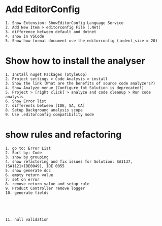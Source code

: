 # Add EditorConfig
    1. Show Extension: ShowEditorConfig Language Service
    2. Add New Item > editorconfig File (.Net)
    3. difference between default and dotnet
    4. show in VSCode
    5. Show how format document use the editorconfig (indent_size = 20)

# Show how to install the analyser
    1. Install nuget Packages (StyleCop)
    2. Project settings > Code Analysis > install
    3. Show the link (What are the benefits of source code analyzers?)
    4. Show Analyze menue (Configure fot Solution is deprecated!)
    5. Project > [right click] > analyze and code cleanup > Run code analysis
    6. Show Error list
    7. differents between [IDE, SA, CA]
    8. Setup Background analysis scope
    9. Use .editorconfig compatibility mode

# show rules and refactoring
    1. go to: Error List
    2. Sort by: Code
    3. show by grouping
    4. show refactoring and fix issues for Solution: SA1137, (SA1121+IDE0049), IDE 0055
    5. show generate doc
    6. empty return value
    7. set on error
    8. remove return value and setup rule
    9. Product Controller remove logger
    10. generate fields





    11. null validation
